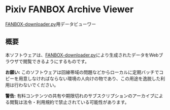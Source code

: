 # Pixiv FANBOX Archive Viewer

[FANBOX-downloader.py]: https://github.com/MijinkoSD/FANBOX-downloader.py

[FANBOX-downloader.py]用データビューワー

## 概要

本ソフトウェアは、[FANBOX-downloader.py]により生成されたデータをWebブラウザで閲覧できるようにするものです。

**お願い:** このソフトウェアは回線帯域の問題などからローカルに定期バッチでコピーを用意しなければならない環境の人向けの物であり、この用途を逸脱した利用は行わないでください。

**警告:** 有料コンテンツの共有や期限切れのサブスクリプションのアーカイブによる閲覧は法令・利用規約で禁止されている可能性があります。